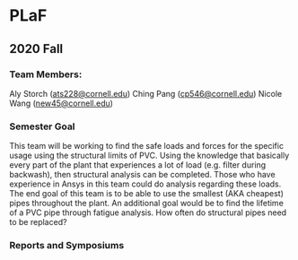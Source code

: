 # PLaF
## 2020 Fall
### Team Members:
Aly Storch (ats228@cornell.edu)
Ching Pang (cp546@cornell.edu)
Nicole Wang (new45@cornell.edu)

### Semester Goal
This team will be working to find the safe loads and forces for the specific usage using the structural limits of PVC. Using the knowledge that basically every part of the plant that experiences a lot of load (e.g. filter during backwash), then structural analysis can be completed. Those who have experience in Ansys in this team could do analysis regarding these loads. The end goal of this team is to be able to use the smallest (AKA cheapest) pipes throughout the plant. An additional goal would be to find the lifetime of a PVC pipe through fatigue analysis. How often do structural pipes need to be replaced?

### Reports and Symposiums
